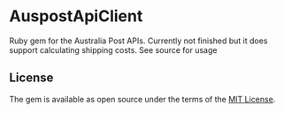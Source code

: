 # AuspostApiClient

Ruby gem for the Australia Post APIs. Currently not finished but it does support calculating shipping costs. 
See source for usage

## License

The gem is available as open source under the terms of the [MIT License](http://opensource.org/licenses/MIT).
